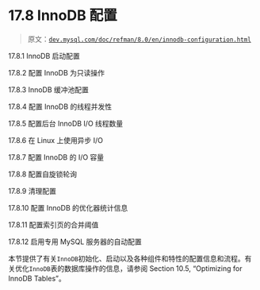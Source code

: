 # 17.8 InnoDB 配置

> 原文：[`dev.mysql.com/doc/refman/8.0/en/innodb-configuration.html`](https://dev.mysql.com/doc/refman/8.0/en/innodb-configuration.html)

17.8.1 InnoDB 启动配置

17.8.2 配置 InnoDB 为只读操作

17.8.3 InnoDB 缓冲池配置

17.8.4 配置 InnoDB 的线程并发性

17.8.5 配置后台 InnoDB I/O 线程数量

17.8.6 在 Linux 上使用异步 I/O

17.8.7 配置 InnoDB 的 I/O 容量

17.8.8 配置自旋锁轮询

17.8.9 清理配置

17.8.10 配置 InnoDB 的优化器统计信息

17.8.11 配置索引页的合并阈值

17.8.12 启用专用 MySQL 服务器的自动配置

本节提供了有关`InnoDB`初始化、启动以及各种组件和特性的配置信息和流程。有关优化`InnoDB`表的数据库操作的信息，请参阅 Section 10.5, “Optimizing for InnoDB Tables”。
